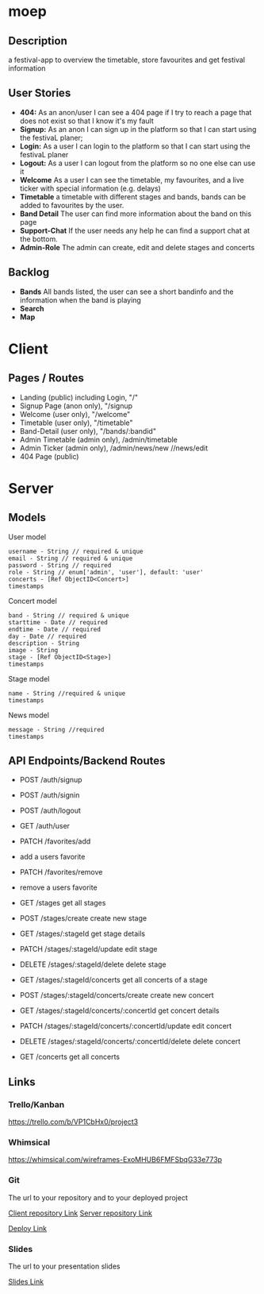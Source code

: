 # moep

## Description

a festival-app to overview the timetable, store favourites and get festival information

## User Stories

-  **404:** As an anon/user I can see a 404 page if I try to reach a page that does not exist so that I know it's my fault
-  **Signup:** As an anon I can sign up in the platform so that I can start using the festivaL planer;
-  **Login:** As a user I can login to the platform so that I can start using the festivaL planer
-  **Logout:** As a user I can logout from the platform so no one else can use it
-  **Welcome** As a user I can see the timetable, my favourites, and a live ticker with special information (e.g. delays)
-  **Timetable** a timetable with different stages and bands, bands can be added to favourites by the user.
-  **Band Detail** The user can find more information about the band on this page
-  **Support-Chat** If the user needs any help he can find a support chat at the bottom.
-  **Admin-Role** The admin can create, edit and delete stages and concerts

## Backlog

-  **Bands** All bands listed, the user can see a short bandinfo and the information when the band is playing
-  **Search**
-  **Map**

# Client

## Pages / Routes

-  Landing (public) including Login, "/"
-  Signup Page (anon only), "/signup
-  Welcome (user only), "/welcome"
-  Timetable (user only), "/timetable"
-  Band-Detail (user only), "/bands/:bandid"
-  Admin Timetable (admin only), /admin/timetable
-  Admin Ticker (admin only), /admin/news/new //news/edit
-  404 Page (public)

# Server

## Models

User model

```
username - String // required & unique
email - String // required & unique
password - String // required
role - String // enum['admin', 'user'], default: 'user'
concerts - [Ref ObjectID<Concert>]
timestamps
```

Concert model

```
band - String // required & unique
starttime - Date // required
endtime - Date // required
day - Date // required
description - String
image - String
stage - [Ref ObjectID<Stage>]
timestamps
```

Stage model

```
name - String //required & unique
timestamps
```

News model

```
message - String //required
timestamps
```

## API Endpoints/Backend Routes

-  POST /auth/signup
-  POST /auth/signin
-  POST /auth/logout
-  GET /auth/user

-  PATCH /favorites/add
-  add a users favorite
-  PATCH /favorites/remove
-  remove a users favorite

-  GET /stages get all stages
-  POST /stages/create create new stage
-  GET /stages/:stageId get stage details
-  PATCH /stages/:stageId/update edit stage
-  DELETE /stages/:stageId/delete delete stage

-  GET /stages/:stageId/concerts get all concerts of a stage
-  POST /stages/:stageId/concerts/create create new concert
-  GET /stages/:stageId/concerts/:concertId get concert details
-  PATCH /stages/:stageId/concerts/:concertId/update edit concert
-  DELETE /stages/:stageId/concerts/:concertId/delete delete concert
-  GET /concerts get all concerts

## Links

### Trello/Kanban

https://trello.com/b/VP1CbHx0/project3

### Whimsical

https://whimsical.com/wireframes-ExoMHUB6FMFSbqG33e773p

### Git

The url to your repository and to your deployed project

[Client repository Link](https://github.com/lemade3k-ironhack/moep-client)
[Server repository Link](https://github.com/lemade3k-ironhack/moep-server)

[Deploy Link](http://heroku.com)

### Slides

The url to your presentation slides

[Slides Link](http://slides.com)
